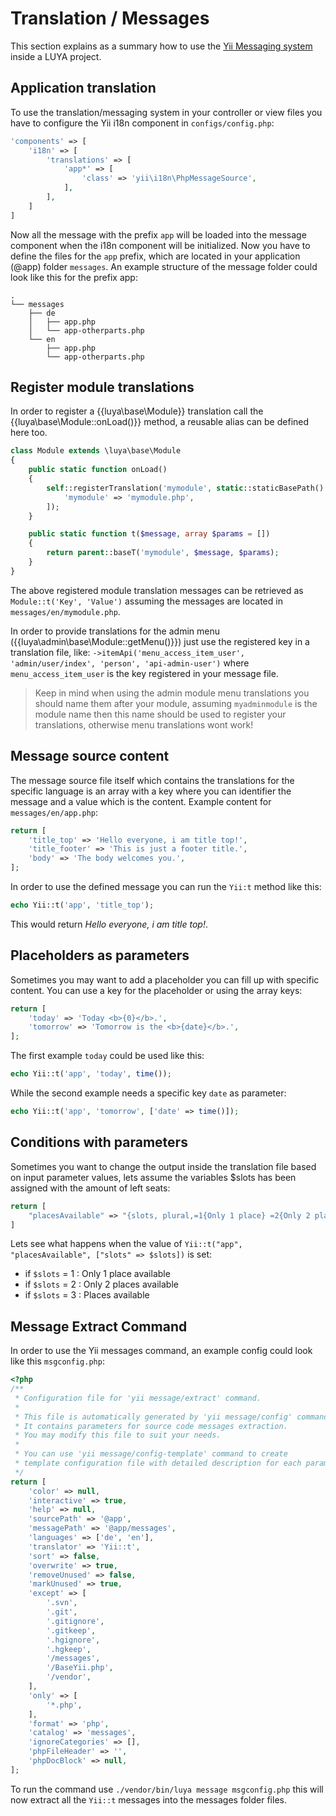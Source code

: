 # Translation / Messages

This section explains as a summary how to use the [Yii Messaging system](http://www.yiiframework.com/doc-2.0/guide-tutorial-i18n.html#message-translation) inside a LUYA project.

## Application translation

To use the translation/messaging system in your controller or view files you have to configure the Yii i18n component in `configs/config.php`:

```php
'components' => [
    'i18n' => [
        'translations' => [
            'app*' => [
                'class' => 'yii\i18n\PhpMessageSource',
            ],
        ],
    ]
]
```

Now all the message with the prefix `app` will be loaded into the message component when the i18n component will be initialized. Now you have to define the files for the `app` prefix, which are located in your application (@app) folder `messages`. An example structure of the message folder could look like this for the prefix app:

```
.
└── messages
    ├── de
    │   ├── app.php
    │   └── app-otherparts.php
    └── en
        ├── app.php
        └── app-otherparts.php
```

## Register module translations

In order to register a {{luya\base\Module}} translation call the {{luya\base\Module::onLoad()}} method, a reusable alias can be defined here too.

```php
class Module extends \luya\base\Module
{
    public static function onLoad()
    {
        self::registerTranslation('mymodule', static::staticBasePath() . '/messages', [
            'mymodule' => 'mymodule.php',
        ]);
    }

    public static function t($message, array $params = [])
    {
        return parent::baseT('mymodule', $message, $params);
    }
}
```

The above registered module translation messages can be retrieved as `Module::t('Key', 'Value')` assuming the messages are located in `messages/en/mymodule.php`.

In order to provide translations for the admin menu ({{luya\admin\base\Module::getMenu()}}) just use the registered key in a translation file, like: `->itemApi('menu_access_item_user', 'admin/user/index', 'person', 'api-admin-user')` where `menu_access_item_user` is the key registered in your message file.

> Keep in mind when using the admin module menu translations you should name them after your module, assuming `myadminmodule` is the module name then this name should be used to register your translations, otherwise menu translations wont work!

## Message source content

The message source file itself which contains the translations for the specific language is an array with a key where you can identifier the message and a value which is the content. Example content for `messages/en/app.php`:

```php
return [
    'title_top' => 'Hello everyone, i am title top!',
    'title_footer' => 'This is just a footer title.',
    'body' => 'The body welcomes you.',
];
```

In order to use the defined message you can run the `Yii:t` method like this:

```php
echo Yii::t('app', 'title_top');
```

This would return *Hello everyone, i am title top!*.

## Placeholders as parameters

Sometimes you may want to add a placeholder you can fill up with specific content. You can use a key for the placeholder or using the array keys:

```php
return [
    'today' => 'Today <b>{0}</b>.',
    'tomorrow' => 'Tomorrow is the <b>{date}</b>.',
];
```

The first example `today` could be used like this:

```php
echo Yii::t('app', 'today', time());
```

While the second example needs a specific key `date` as parameter:

```php
echo Yii::t('app', 'tomorrow', ['date' => time()]);
```

## Conditions with parameters

Sometimes you want to change the output inside the translation file based on input parameter values, lets assume the variables $slots has been assigned with the amount of left seats:

```php
return [
    "placesAvailable" => "{slots, plural,=1{Only 1 place} =2{Only 2 places} other{Places}} available"
]
```

Lets see what happens when the value of `Yii::t("app", "placesAvailable", ["slots" => $slots])` is set:

+ if `$slots` =  1 : Only 1 place available
+ if `$slots` =  2 : Only 2 places available
+ if `$slots` =  3 : Places available

## Message Extract Command

In order to use the Yii messages command, an example config could look like this `msgconfig.php`:

```php
<?php
/**
 * Configuration file for 'yii message/extract' command.
 *
 * This file is automatically generated by 'yii message/config' command.
 * It contains parameters for source code messages extraction.
 * You may modify this file to suit your needs.
 *
 * You can use 'yii message/config-template' command to create
 * template configuration file with detailed description for each parameter.
 */
return [
    'color' => null,
    'interactive' => true,
    'help' => null,
    'sourcePath' => '@app',
    'messagePath' => '@app/messages',
    'languages' => ['de', 'en'],
    'translator' => 'Yii::t',
    'sort' => false,
    'overwrite' => true,
    'removeUnused' => false,
    'markUnused' => true,
    'except' => [
        '.svn',
        '.git',
        '.gitignore',
        '.gitkeep',
        '.hgignore',
        '.hgkeep',
        '/messages',
        '/BaseYii.php',
        '/vendor',
    ],
    'only' => [
        '*.php',
    ],
    'format' => 'php',
    'catalog' => 'messages',
    'ignoreCategories' => [],
    'phpFileHeader' => '',
    'phpDocBlock' => null,
];
```

To run the command use `./vendor/bin/luya message msgconfig.php` this will now extract all the `Yii::t` messages into the messages folder files.
